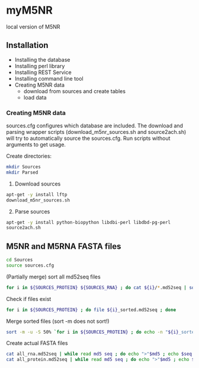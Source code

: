 myM5NR
======

local version of M5NR

Installation
------------

- Installing the database
- Installing perl library
- Installing REST Service
- Installing command line tool
- Creating M5NR data 
  - download from sources and create tables
  - load data


### Creating M5NR data

sources.cfg configures which database are included. The download and parsing wrapper scripts (download_m5nr_sources.sh and source2ach.sh) will try to automatically source the sources.cfg. Run scripts without arguments to get usage.

Create directories:

```bash
mkdir Sources
mkdir Parsed
```

1. Download sources
```bash
apt-get -y install lftp
download_m5nr_sources.sh
```

2. Parse sources
```bash
apt-get -y install python-biopython libdbi-perl libdbd-pg-perl
source2ach.sh
```

## M5NR and M5RNA FASTA files
```bash
cd Sources
source sources.cfg
```

(Partially merge) sort all md52seq files
```bash
for i in ${SOURCES_PROTEIN} ${SOURCES_RNA} ; do cat ${i}/*.md52seq | sort -S 50% -u > ${i}_sorted.md52seq_part && mv ${i}_sorted.md52seq_part ${i}_sorted.md52seq ; done (warning: exclude CAZy ! it has no .md52seq file, or use empty file ?)
```

Check if files exist
```bash
for i in ${SOURCES_PROTEIN} ; do file ${i}_sorted.md52seq ; done
```

Merge sorted files (sort -m does not sort!)
```bash
sort -m -u -S 50% `for i in ${SOURCES_PROTEIN} ; do echo -n "${i}_sorted.md52seq " ; done` -o all_protein.md52seq
```

Create actual FASTA files
```bash
cat all_rna.md52seq | while read md5 seq ; do echo ">"$md5 ; echo $seq ; done > m5rna.fasta
cat all_protein.md52seq | while read md5 seq ; do echo ">"$md5 ; echo $seq ; done > m5nr.fasta
```


